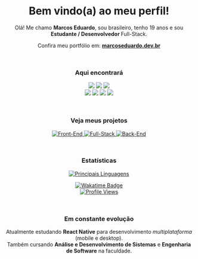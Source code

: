 <h1 align="center">Bem vindo(a) ao meu perfil!</h1>
<p align="center">Olá! Me chamo <strong>Marcos Eduardo</strong>, sou brasileiro, tenho 19 anos e sou <strong>Estudante / Desenvolvedor </strong> Full-Stack.</p>
<p align="center">
  Confira meu portfólio em: <a href="https://marcoseduardo.dev.br" target="_blank"><strong>marcoseduardo.dev.br</strong></a>
</p>

<br/>

<h3 align="center">Aqui encontrará</h3>
<p align="center">
    <a href="#"><img src="https://img.shields.io/badge/HTML5-%23E34F26?style=for-the-badge&logo=html5&logoColor=white"></a>
    <a href="#"><img src="https://img.shields.io/badge/CSS3-%231572B6?style=for-the-badge&logo=css3&logoColor=white"></a>
    <a href="#"><img src="https://img.shields.io/badge/JavaScript-%23F7DF1E?style=for-the-badge&logo=javascript&logoColor=black"></a>
    <br/>
    <a href="#"><img src="https://img.shields.io/badge/Node.js-%23339933?style=for-the-badge&logo=node.js&logoColor=white"></a>
    <a href="#"><img src="https://img.shields.io/badge/React-%2361DAFB?style=for-the-badge&logo=react&logoColor=black"></a>
    <a href="#"><img src="https://img.shields.io/badge/Sass-%23CC6699?style=for-the-badge&logo=sass&logoColor=white"></a>
    <a href="#"><img src="https://img.shields.io/badge/MongoDB-%2347A248?style=for-the-badge&logo=mongodb&logoColor=white"></a>
</p>

<br/>

<h3 align="center">Veja meus projetos</h3>
<p align="center">
    <a href="https://github.com/stars/dev-eduard/lists/front-end">
        <img src="https://img.shields.io/badge/Front--End-ffffff?style=for-the-badge&logoColor=white" alt="Front-End" />
    </a>
    <a href="https://github.com/stars/dev-eduard/lists/full-stack">
        <img src="https://img.shields.io/badge/Full--Stack-303030?style=for-the-badge&logoColor=white" alt="Full-Stack" />
    </a>
    <a href="https://github.com/stars/dev-eduard/lists/back-end">
        <img src="https://img.shields.io/badge/Back--End-101010?style=for-the-badge&logoColor=white" alt="Back-End" />
    </a>
    
</p>

<br/>

<h3 align="center">Estatísticas</h3>
<p align="center">
    <a href="#"><img src="https://github-readme-stats.vercel.app/api/top-langs/?username=dev-eduard&layout=compact&theme=tokyonight" alt="Principais Linguagens" /></a>
</p>

<p align="center">
  <a href="https://wakatime.com/@b70c4b6c-25e5-4446-9696-d5d479939752" target="_blank">
    <a href="#"><img src="https://wakatime.com/badge/user/b70c4b6c-25e5-4446-9696-d5d479939752.svg" alt="Wakatime Badge" /></a>
  </a>
  <br/>
  <a href="#"><img src="https://komarev.com/ghpvc/?username=eduardoc126&label=Profile+views&color=0e75b6&style=flat" alt="Profile Views" /></a>
</p>

<br/>

<h3 align="center">Em constante evolução</h3>
<p align="center">Atualmente estudando <strong>React Native</strong> para desenvolvimento <em>multiplataforma</em> (mobile e desktop).<br/>
Também cursando <strong>Análise e Desenvolvimento de Sistemas</strong> e <strong>Engenharia de Software</strong> na faculdade.</p>
